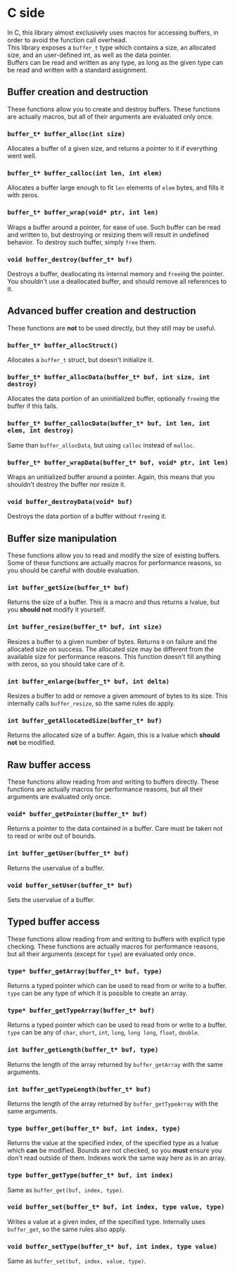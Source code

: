 # C side
In C, this library almost exclusively uses macros for accessing buffers, in order to avoid the function call overhead.  
This library exposes a `buffer_t` type which contains a size, an allocated size, and an user-defined int, as well as the data pointer.  
Buffers can be read and written as any type, as long as the given type can be read and written with a standard assignment.

## Buffer creation and destruction
These functions allow you to create and destroy buffers.
These functions are actually macros, but all of their arguments are evaluated only once.

### `buffer_t* buffer_alloc(int size)`
Allocates a buffer of a given size, and returns a pointer to it if everything went well.

### `buffer_t* buffer_calloc(int len, int elem)`
Allocates a buffer large enough to fit `len` elements of `elem` bytes, and fills it with zeros.

### `buffer_t* buffer_wrap(void* ptr, int len)`
Wraps a buffer around a pointer, for ease of use.
Such buffer can be read and written to, but destroying or resizing them will result in undefined behavior.
To destroy such buffer, simply `free` them.

### `void buffer_destroy(buffer_t* buf)`
Destroys a buffer, deallocating its internal memory and `free`ing the pointer.
You shouldn't use a deallocated buffer, and should remove all references to it.

## Advanced buffer creation and destruction
These functions are **not** to be used directly, but they still may be useful.

### `buffer_t* buffer_allocStruct()`
Allocates a `buffer_t` struct, but doesn't initialize it.

### `buffer_t* buffer_allocData(buffer_t* buf, int size, int destroy)`
Allocates the data portion of an uninitialized buffer, optionally `free`ing the buffer if this fails.

### `buffer_t* buffer_callocData(buffer_t* buf, int len, int elem, int destroy)`
Same than `buffer_allocData`, but using `calloc` instead of `malloc`.

### `buffer_t* buffer_wrapData(buffer_t* buf, void* ptr, int len)`
Wraps an unitialized buffer around a pointer.
Again, this means that you shouldn't destroy the buffer nor resize it.

### `void buffer_destroyData(void* buf)`
Destroys the data portion of a buffer without `free`ing it.

## Buffer size manipulation
These functions allow you to read and modify the size of existing buffers.
Some of these functions are actually macros for performance reasons, so you should be careful with double evaluation.

### `int buffer_getSize(buffer_t* buf)`
Returns the size of a buffer.
This is a macro and thus returns a lvalue, but you **should not** modify it yourself.

### `int buffer_resize(buffer_t* buf, int size)`
Resizes a buffer to a given number of bytes.
Returns `0` on failure and the allocated size on success.
The allocated size may be different from the available size for performance reasons.
This function doesn't fill anything with zeros, so you should take care of it.

### `int buffer_enlarge(buffer_t* buf, int delta)`
Resizes a buffer to add or remove a given ammount of bytes to its size.
This internally calls `buffer_resize`, so the same rules do apply.

### `int buffer_getAllocatedSize(buffer_t* buf)`
Returns the allocated size of a buffer.
Again, this is a lvalue which **should not** be modified.

## Raw buffer access
These functions allow reading from and writing to buffers directly.
These functions are actually macros for performance reasons, but all their arguments are evaluated only once.

### `void* buffer_getPointer(buffer_t* buf)`
Returns a pointer to the data contained in a buffer.
Care must be taken not to read or write out of bounds.

### `int buffer_getUser(buffer_t* buf)`
Returns the uservalue of a buffer.

### `void buffer_setUser(buffer_t* buf)`
Sets the uservalue of a buffer.

## Typed buffer access
These functions allow reading from and writing to buffers with explicit type checking.
These functions are actually macros for performance reasons, but all their arguments (except for `type`) are evaluated only once.

### `type* buffer_getArray(buffer_t* buf, type)`
Returns a typed pointer which can be used to read from or write to a buffer.
`type` can be any type of which it is possible to create an array.

### `type* buffer_getTypeArray(buffer_t* buf)`
Returns a typed pointer which can be used to read from or write to a buffer.
`type` can be any of `char`, `short`, `int`, `long`, `long long`, `float`, `double`.

### `int buffer_getLength(buffer_t* buf, type)`
Returns the length of the array returned by `buffer_getArray` with the same arguments.

### `int buffer_getTypeLength(buffer_t* buf)`
Returns the length of the array returned by `buffer_getTypeArray` with the same arguments.

### `type buffer_get(buffer_t* buf, int index, type)`
Returns the value at the specified index, of the specified type as a lvalue which **can** be modified.
Bounds are not checked, so you **must** ensure you don't read outside of them.
Indexes work the same way here as in an array.

### `type buffer_getType(buffer_t* buf, int index)`
Same as `buffer_get(buf, index, type)`.

### `void buffer_set(buffer_t* buf, int index, type value, type)`
Writes a value at a given index, of the specified type.
Internally uses `buffer_get`, so the same rules also apply.

### `void buffer_setType(buffer_t* buf, int index, type value)`
Same as `buffer_set(buf, index, value, type)`.
